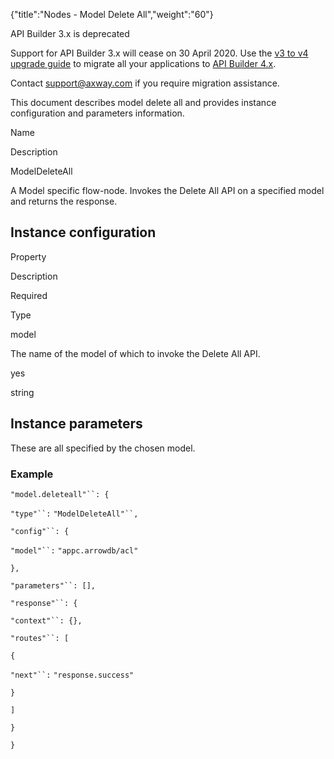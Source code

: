 {"title":"Nodes - Model Delete All","weight":"60"} 

API Builder 3.x is deprecated

Support for API Builder 3.x will cease on 30 April 2020. Use the [v3 to v4 upgrade guide](https://docs.axway.com/bundle/API_Builder_4x_allOS_en/page/api_builder_v3_to_v4_upgrade_guide.html) to migrate all your applications to [API Builder 4.x](https://docs.axway.com/bundle/API_Builder_4x_allOS_en/page/api_builder_getting_started_guide.html).

Contact [support@axway.com](mailto:support@axway.com) if you require migration assistance.

This document describes model delete all and provides instance configuration and parameters information.

Name

Description

ModelDeleteAll

A Model specific flow-node. Invokes the Delete All API on a specified model and returns the response.

## Instance configuration

Property

Description

Required

Type

model

The name of the model of which to invoke the Delete All API.

yes

string

## Instance parameters

These are all specified by the chosen model.

### Example

`"model.deleteall"``: {`

`"type"``:` `"ModelDeleteAll"``,`

`"config"``: {`

`"model"``:` `"appc.arrowdb/acl"`

`},`

`"parameters"``: [],`

`"response"``: {`

`"context"``: {},`

`"routes"``: [`

`{`

`"next"``:` `"response.success"`

`}`

`]`

`}`

`}`